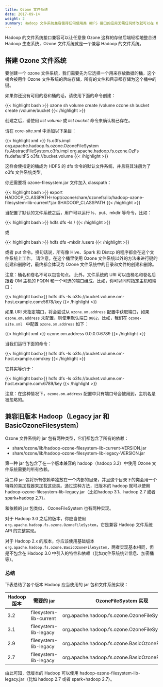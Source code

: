 ```yaml
---
title: Ozone 文件系统
date: 2017-09-14
weight: 2
summary: Hadoop 文件系统兼容使得任何使用类 HDFS 接口的应用无需任何修改就可以在 Ozone 上工作，比如基于 Apache Spark、YARN 和 Hive 等框架的应用。
---
```

<!---
  Licensed to the Apache Software Foundation (ASF) under one or more
  contributor license agreements.  See the NOTICE file distributed with
  this work for additional information regarding copyright ownership.
  The ASF licenses this file to You under the Apache License, Version 2.0
  (the "License"); you may not use this file except in compliance with
  the License.  You may obtain a copy of the License at

      http://www.apache.org/licenses/LICENSE-2.0

  Unless required by applicable law or agreed to in writing, software
  distributed under the License is distributed on an "AS IS" BASIS,
  WITHOUT WARRANTIES OR CONDITIONS OF ANY KIND, either express or implied.
  See the License for the specific language governing permissions and
  limitations under the License.
-->

Hadoop 的文件系统接口兼容可以让任意像 Ozone 这样的存储后端轻松地整合进 Hadoop 生态系统，Ozone 文件系统就是一个兼容 Hadoop 的文件系统。

## 搭建 Ozone 文件系统

要创建一个 ozone 文件系统，我们需要先为它选择一个用来存放数据的桶，这个桶会被用作 Ozone 文件系统的后端存储，所有的文件和目录都存储为这个桶中的键。

如果你还没有可用的卷和桶的话，请使用下面的命令创建：

{{< highlight bash >}}
ozone sh volume create /volume
ozone sh bucket create /volume/bucket
{{< /highlight >}}

创建之后，请使用 _list volume_ 或 _list bucket_ 命令来确认桶已存在。

请在 core-site.xml 中添加以下条目：

{{< highlight xml >}}
<property>
  <name>fs.o3fs.impl</name>
  <value>org.apache.hadoop.fs.ozone.OzoneFileSystem</value>
</property>
<property>
  <name>fs.AbstractFileSystem.o3fs.impl</name>
  <value>org.apache.hadoop.fs.ozone.OzFs</value>
</property>
<property>
  <name>fs.defaultFS</name>
  <value>o3fs://bucket.volume</value>
</property>
{{< /highlight >}}

这样会使指定的桶成为 HDFS 的 dfs 命令的默认文件系统，并且将其注册为了 o3fs 文件系统类型。

你还需要将 ozone-filesystem.jar 文件加入 classpath：

{{< highlight bash >}}
export HADOOP_CLASSPATH=/opt/ozone/share/ozonefs/lib/hadoop-ozone-filesystem-lib-current*.jar:$HADOOP_CLASSPATH
{{< /highlight >}}

当配置了默认的文件系统之后，用户可以运行 ls、put、mkdir 等命令，比如：

{{< highlight bash >}}
hdfs dfs -ls /
{{< /highlight >}}

或

{{< highlight bash >}}
hdfs dfs -mkdir /users
{{< /highlight >}}


或者 put 命令。换句话说，所有像 Hive、Spark 和 Distcp 的程序都会在这个文件系统上工作。
请注意，在这个桶里使用 Ozone 文件系统以外的方法来进行键的创建和删除时，最终都会体现为 Ozone 文件系统中的目录和文件的创建和删除。

注意：桶名和卷名不可以包含句点。
此外，文件系统的 URI 可以由桶名和卷名后跟着 OM 主机的 FQDN 和一个可选的端口组成，比如，你可以同时指定主机和端口：

{{< highlight bash>}}
hdfs dfs -ls o3fs://bucket.volume.om-host.example.com:5678/key
{{< /highlight >}}

如果 URI 未指定端口，将会尝试从 `ozone.om.address` 配置中获取端口，如果 `ozone.om.address` 未配置，则使用默认端口 `9862`，比如，我们在 `ozone-site.xml
` 中配置 `ozone.om.address` 如下：

{{< highlight xml >}}
  <property>
    <name>ozone.om.address</name>
    <value>0.0.0.0:6789</value>
  </property>
{{< /highlight >}}

当我们运行下面的命令：

{{< highlight bash>}}
hdfs dfs -ls o3fs://bucket.volume.om-host.example.com/key
{{< /highlight >}}

它其实等价于：

{{< highlight bash>}}
hdfs dfs -ls o3fs://bucket.volume.om-host.example.com:6789/key
{{< /highlight >}}

注意：在这种情况下，`ozone.om.address` 配置中只有端口号会被用到，主机名是被忽略的。


## 兼容旧版本 Hadoop（Legacy jar 和 BasicOzoneFilesystem）

Ozone 文件系统的 jar 包有两种类型，它们都包含了所有的依赖：

 * share/ozone/lib/hadoop-ozone-filesystem-lib-current-VERSION.jar
 * share/ozone/lib/hadoop-ozone-filesystem-lib-legacy-VERSION.jar

第一种 jar 包包含了在一个版本兼容的 hadoop（hadoop 3.2）中使用 Ozone 文件系统需要的所有依赖。

第二种 jar 包将所有依赖单独放在一个内部的目录，并且这个目录下的类会用一个特殊的类加载器来加载这些类。通过这种方法，旧版本的 hadoop 就可以使用 hadoop-ozone-filesystem-lib-legacy.jar（比如hadoop 3.1、hadoop 2.7 或者 spark+hadoop 2.7）。

和依赖的 jar 包类似， OzoneFileSystem 也有两种实现。

对于 Hadoop 3.0 之后的版本，你应当使用 `org.apache.hadoop.fs.ozone.OzoneFileSystem`，它是兼容 Hadoop 文件系统 API 的完整实现。

对于 Hadoop 2.x 的版本，你应该使用基础版本 `org.apache.hadoop.fs.ozone.BasicOzoneFileSystem`，两者实现基本相同，但是不包含在 Hadoop 3.0 中引入的特性和依赖（比如文件系统统计信息、加密桶等）。

### 总结

下表总结了各个版本 Hadoop 应当使用的 jar 包和文件系统实现：

Hadoop 版本 | 需要的 jar            | OzoneFileSystem 实现  | AbstractFileSystem 实现
---------------|-------------------------|-------------------------------------------------|---------------------------
3.2            | filesystem-lib-current  | org.apache.hadoop.fs.ozone.OzoneFileSystem      | org.apache.hadoop.fs.ozone.OzFs
3.1            | filesystem-lib-legacy   | org.apache.hadoop.fs.ozone.OzoneFileSystem      | org.apache.hadoop.fs.ozone.OzFs
2.9            | filesystem-lib-legacy   | org.apache.hadoop.fs.ozone.BasicOzoneFileSystem | org.apache.hadoop.fs.ozone.BasicOzFs
2.7            | filesystem-lib-legacy   | org.apache.hadoop.fs.ozone.BasicOzoneFileSystem | org.apache.hadoop.fs.ozone.BasicOzFs

由此可知，低版本的 Hadoop 可以使用 hadoop-ozone-filesystem-lib-legacy.jar（比如 hadoop 2.7 或者 spark+hadoop 2.7）。
